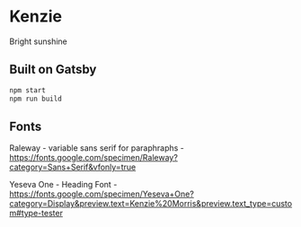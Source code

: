 # Kenzie

Bright sunshine

## Built on Gatsby

```bash
npm start
npm run build
```

## Fonts

Raleway - variable sans serif for paraphraphs - https://fonts.google.com/specimen/Raleway?category=Sans+Serif&vfonly=true

Yeseva One - Heading Font - https://fonts.google.com/specimen/Yeseva+One?category=Display&preview.text=Kenzie%20Morris&preview.text_type=custom#type-tester
